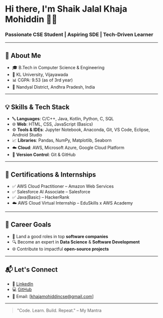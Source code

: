 # Hi there, I'm Shaik Jalal Khaja Mohiddin 🧑‍💻  
### Passionate CSE Student | Aspiring SDE | Tech-Driven Learner  

---

## 🚀 About Me
- 🎓 B.Tech in Computer Science & Engineering 
- 🏫 KL University, Vijayawada  
- 📊 CGPA: 9.53 (as of 3rd year)  
- 📍 Nandyal District, Andhra Pradesh, India  

---

## 💡 Skills & Tech Stack
- 🔤 **Languages**: C/C++, Java, Kotlin, Python, C, SQL  
- 🌐 **Web**: HTML, CSS, JavaScript (Basics)  
- ⚙️ **Tools & IDEs**: Jupyter Notebook, Anaconda, Git, VS Code, Eclipse, Android Studio 
- 📈 **Libraries**: Pandas, NumPy, Matplotlib, Seaborn  
- ☁️ **Cloud**: AWS, Microsoft Azure, Google Cloud Platform
- 🔗 **Version Control**: Git & GitHub  

---

## 📜 Certifications & Internships
- ✅ AWS Cloud Practitioner – Amazon Web Services
- ✅ Salesforce AI Associate – Salesforce
- ✅ Java(Basic) – HackerRank  
- ☁️ AWS Cloud Virtual Internship – EduSkills x AWS Academy

---



## 🎯 Career Goals
- 💼 Land a good roles in top **software companies**  
- 🔍 Become an expert in **Data Science** & **Software Development**  
- 🌐 Contribute to impactful **open-source projects**  

---

## 📬 Let's Connect
- 🔗 [LinkedIn](https://www.linkedin.com/in/khajashaikjalal)  
- 💻 [GitHub](https://github.com/khajashaikjalal)  
- 📧 Email: [khajamohiddincse@gmail.com]  

---

> "Code. Learn. Build. Repeat." – My Mantra
